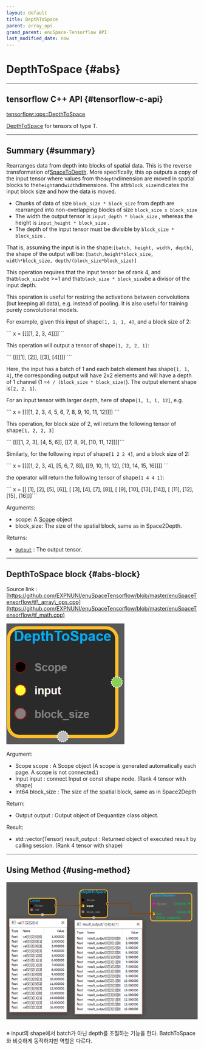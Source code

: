```yaml
--- 
layout: default 
title: DepthToSpace 
parent: array_ops 
grand_parent: enuSpace-Tensorflow API 
last_modified_date: now 
--- 
```


# DepthToSpace {#abs}

---

## tensorflow C++ API {#tensorflow-c-api}

[tensorflow::ops::DepthToSpace](https://www.tensorflow.org/versions/r1.2/api_docs/cc/class/tensorflow/ops/depth-to-space)

[DepthToSpace](https://www.tensorflow.org/versions/r1.2/api_docs/cc/class/tensorflow/ops/depth-to-space.html#classtensorflow_1_1ops_1_1_depth_to_space) for tensors of type T.

---

## Summary {#summary}

Rearranges data from depth into blocks of spatial data. This is the reverse transformation of[SpaceToDepth](https://www.tensorflow.org/versions/r1.2/api_docs/cc/class/tensorflow/ops/space-to-depth.html#classtensorflow_1_1ops_1_1_space_to_depth). More specifically, this op outputs a copy of the input tensor where values from the`depth`dimension are moved in spatial blocks to the`height`and`width`dimensions. The attr`block_size`indicates the input block size and how the data is moved.

* Chunks of data of size `block_size * block_size` from depth are rearranged into non-overlapping blocks of size `block_size x block_size`
* The width the output tensor is `input_depth * block_size` , whereas the height is `input_height * block_size` .
* The depth of the input tensor must be divisible by `block_size * block_size` .

That is, assuming the input is in the shape:`[batch, height, width, depth]`, the shape of the output will be: `[batch,height*block_size, width*block_size, depth/(block_size*block_size)]`

This operation requires that the input tensor be of rank 4, and that`block_size`be &gt;=1 and that`block_size * block_size`be a divisor of the input depth.

This operation is useful for resizing the activations between convolutions \(but keeping all data\), e.g. instead of pooling. It is also useful for training purely convolutional models.

For example, given this input of shape`[1, 1, 1, 4]`, and a block size of 2:

\`\`\` x = \[\[\[\[1, 2, 3, 4\]\]\]\]\`\`\`

This operation will output a tensor of shape`[1, 2, 2, 1]`:

\`\`\` \[\[\[\[1\], \[2\]\], \[\[3\], \[4\]\]\]\] \`\`\`

Here, the input has a batch of 1 and each batch element has shape`[1, 1, 4]`, the corresponding output will have 2x2 elements and will have a depth of 1 channel \(1 =`4 / (block_size * block_size)`\). The output element shape is`[2, 2, 1]`.

For an input tensor with larger depth, here of shape`[1, 1, 1, 12]`, e.g.

\`\`\` x = \[\[\[\[1, 2, 3, 4, 5, 6, 7, 8, 9, 10, 11, 12\]\]\]\] \`\`\`

This operation, for block size of 2, will return the following tensor of shape`[1, 2, 2, 3]`

\`\`\` \[\[\[\[1, 2, 3\], \[4, 5, 6\]\], \[\[7, 8, 9\], \[10, 11, 12\]\]\]\]\`\`\`

Similarly, for the following input of shape`[1 2 2 4]`, and a block size of 2:

\`\`\` x = \[\[\[\[1, 2, 3, 4\], \[5, 6, 7, 8\]\], \[\[9, 10, 11, 12\], \[13, 14, 15, 16\]\]\]\] \`\`\`

the operator will return the following tensor of shape`[1 4 4 1]`:

\`\`\` x = \[\[ \[1\], \[2\], \[5\], \[6\]\], \[ \[3\], \[4\], \[7\], \[8\]\], \[ \[9\], \[10\], \[13\], \[14\]\], \[ \[11\], \[12\], \[15\], \[16\]\]\]\`\`\`

Arguments:

* scope: A [Scope](https://www.tensorflow.org/versions/r1.2/api_docs/cc/class/tensorflow/scope.html#classtensorflow_1_1_scope) object
* block\_size: The size of the spatial block, same as in Space2Depth.

Returns:

* [`Output`](https://www.tensorflow.org/versions/r1.2/api_docs/cc/class/tensorflow/output.html#classtensorflow_1_1_output) : The output tensor.

---

## DepthToSpace block {#abs-block}

Source link :[https://github.com/EXPNUNI/enuSpaceTensorflow/blob/master/enuSpaceTensorflow/tf\_array\_ops.cpp](https://github.com/EXPNUNI/enuSpaceTensorflow/blob/master/enuSpaceTensorflow/tf_math.cpp)

![](./assets/array_ops/depthtospace1.png)

Argument:

* Scope scope : A Scope object \(A scope is generated automatically each page. A scope is not connected.\)
* Input input : connect Input or const shape node. \(Rank 4 tensor with shape\)
* Int64 block\_size : The size of the spatial block, same as in Space2Depth

Return:

* Output output : Output object of Dequantize class object. 

Result:

* std::vector\(Tensor\) result\_output : Returned object of executed result by calling session. \(Rank 4 tensor with shape\)

---

## Using Method {#using-method}

##### ![](./assets/array_ops/depthtospace2.png)

※ input의 shape에서 batch가 아닌 depth를 조절하는 기능을 한다. BatchToSpace와 비슷하게 동작하지만 역할은 다르다.

